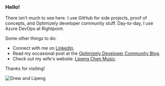 ### Hello!

There isn't much to see here. I use GitHub for side projects, proof of concepts, and Optimizely developer community stuff. Day-to-day, I use Azure DevOps at Rightpoint. 

Some other things to do: 
* Connect with me on <a href="https://www.linkedin.com/in/drewnull/" rel="noreferrer noopener" target="_blank">LinkedIn</a>.
* Read my occasional post at the <a href="https://world.optimizely.com/blogs/drew-null/" rel="noreferrer noopener" target="_blank">Optimizely Developer Community Blog</a>.
* Check out my wife's website: <a href="https://www.lipengchen.com" rel="noreferrer noopener" target="_blank">Lipeng Chen Music</a>.

Thanks for visiting!

![Drew and Lipeng](https://pbs.twimg.com/profile_images/1288527085066223616/kfY2tKL__400x400.jpg)
